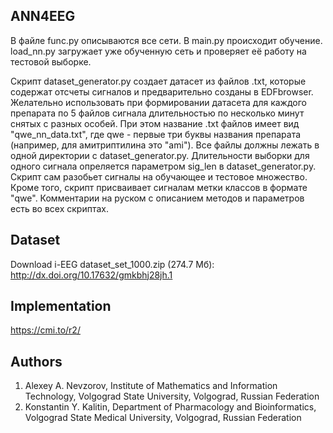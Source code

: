 <h2>ANN4EEG</h2>

В файле func.py описываются все сети. В main.py происходит обучение. load_nn.py загружает уже обученную сеть и проверяет её работу на тестовой выборке.

Скрипт dataset_generator.py создает датасет из файлов .txt, которые содержат отсчеты сигналов и предварительно созданы в EDFbrowser. Желательно использовать при формировании датасета для каждого препарата по 5 файлов сигнала длительностью по несколько минут снятых с разных особей. При этом название .txt файлов имеет вид "qwe_nn_data.txt", где qwe - первые три буквы названия препарата (например, для амитриптилина это "ami"). Все файлы должны лежать в одной директории с dataset_generator.py. Длительности выборки для одного сигнала опреляется параметром sig_len в dataset_generator.py. Скрипт сам разобьет сигналы на обучающее и тестовое множество.
Кроме того, скрипт присваивает сигналам метки классов в формате "qwe". Комментарии на руском с описанием методов и параметров есть во всех скриптах.

<h2>Dataset</h2>

Download i-EEG dataset_set_1000.zip (274.7 Мб): http://dx.doi.org/10.17632/gmkbhj28jh.1

<h2>Implementation</h2>

https://cmi.to/r2/

<h2>Authors</h2>

1. Alexey A. Nevzorov, Institute of Mathematics and Information Technology, Volgograd State University, Volgograd, Russian Federation
2. Konstantin Y. Kalitin, Department of Pharmacology and Bioinformatics, Volgograd State Medical University, Volgograd, Russian Federation
